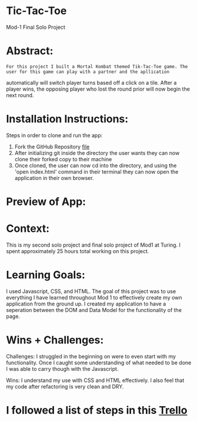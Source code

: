 # Tic-Tac-Toe
Mod-1 Final Solo Project


# Abstract:

    For this project I built a Mortal Kombat themed Tik-Tac-Toe game. The user for this game can play with a partner and the apllication
  automatically will switch player turns based off a click on a tile. After a player wins, the opposing player who lost the round prior will now begin the next round.

# Installation Instructions:

  Steps in order to clone and run the app:

  1. Fork the GitHub Repository [file](https://github.com/cadechaney/Tic-Tac-Toe)
  2. After initializing git inside the directory the user wants they can now clone their forked copy to their machine
  3. Once cloned, the user can now cd into the directory, and using the 'open index.html' command in their terminal they can now open the application in their own browser.

# Preview of App:

[](https://gyazo.com/f72269667d6e51388940552c76e7e5f6)

# Context:

  This is my second solo project and final solo project of Mod1 at Turing. I spent approximately 25 hours total working on this project.

# Learning Goals:

  I used Javascript, CSS, and HTML. The goal of this project was to use everything I have learned throughout Mod 1 to effectively create my own application from the ground up. I created my application to have a seperation between the DOM and Data Model for the functionality of the page.

# Wins + Challenges:

Challenges: I struggled in the beginning on were to even start with my functionality. Once I caught some understanding of what needed to be done I was able to carry though with the Javascript.

Wins: I understand my use with CSS and HTML effectively. I also feel that my code after refactoring is very clean and DRY.

# I followed a list of steps in this [Trello](https://trello.com/b/2N1Qh5RR/tic-tac-toe-project)
